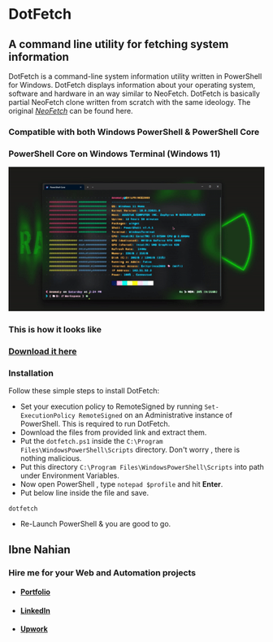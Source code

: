 # DotFetch

## A command line utility for fetching system information

DotFetch is a command-line system information utility written in PowerShell for Windows. DotFetch displays information about your operating system, software and hardware in an way similar to NeoFetch. DotFetch is basically partial NeoFetch clone written from scratch with the same ideology. The original _[NeoFetch](https://github.com/dylanaraps/neofetch)_ can be found here.

### Compatible with both Windows PowerShell & PowerShell Core

### PowerShell Core on Windows Terminal (Windows 11)

![DotFetch Core Win XI](https://github.com/anomaly2009/DotFetch/blob/main/Images/win-teriminal-win-xi-pwsh.gif)

### This is how it looks like

### [Download it here](https://github.com/anomaly2009/DotFetch/blob/main/dotfetch.ps1) 

### Installation

Follow these simple steps to install DotFetch:

- Set your execution policy to RemoteSigned by running `Set-ExecutionPolicy RemoteSigned` on an Administrative instance of PowerShell. This is required to run DotFetch.
- Download the files from provided link and extract them.
- Put the `dotfetch.ps1` inside the `C:\Program Files\WindowsPowerShell\Scripts` directory. Don't worry , there is nothing malicious.
- Put this directory `C:\Program Files\WindowsPowerShell\Scripts` into path under Environment Variables.
- Now open PowerShell , type `notepad $profile` and hit **Enter**.
- Put below line inside the file and save.

```
dotfetch
```

- Re-Launch PowerShell & you are good to go.

## Ibne Nahian

### Hire me for your Web and Automation projects

- #### [Portfolio](https://evilprince2009.netlify.app/)
- #### [LinkedIn](https://www.linkedin.com/in/evilprince2009/)
- #### [Upwork](https://www.upwork.com/freelancers/~01ded0be5baccfa296)
